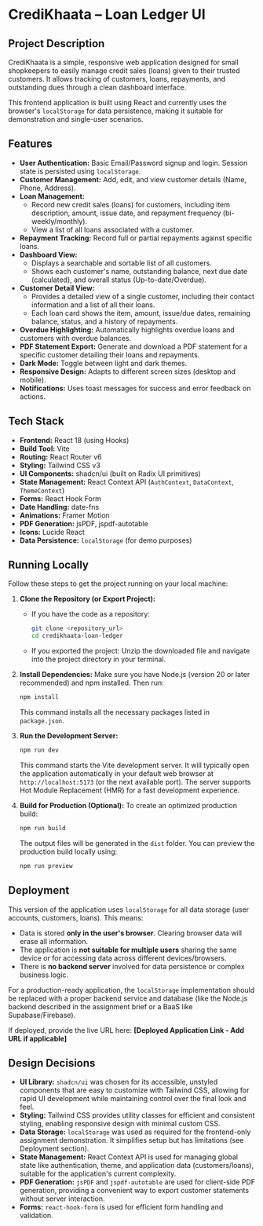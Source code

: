 
# CrediKhaata – Loan Ledger UI

## Project Description

CrediKhaata is a simple, responsive web application designed for small shopkeepers to easily manage credit sales (loans) given to their trusted customers. It allows tracking of customers, loans, repayments, and outstanding dues through a clean dashboard interface.

This frontend application is built using React and currently uses the browser's `localStorage` for data persistence, making it suitable for demonstration and single-user scenarios.

## Features

*   **User Authentication:** Basic Email/Password signup and login. Session state is persisted using `localStorage`.
*   **Customer Management:** Add, edit, and view customer details (Name, Phone, Address).
*   **Loan Management:**
    *   Record new credit sales (loans) for customers, including item description, amount, issue date, and repayment frequency (bi-weekly/monthly).
    *   View a list of all loans associated with a customer.
*   **Repayment Tracking:** Record full or partial repayments against specific loans.
*   **Dashboard View:**
    *   Displays a searchable and sortable list of all customers.
    *   Shows each customer's name, outstanding balance, next due date (calculated), and overall status (Up-to-date/Overdue).
*   **Customer Detail View:**
    *   Provides a detailed view of a single customer, including their contact information and a list of all their loans.
    *   Each loan card shows the item, amount, issue/due dates, remaining balance, status, and a history of repayments.
*   **Overdue Highlighting:** Automatically highlights overdue loans and customers with overdue balances.
*   **PDF Statement Export:** Generate and download a PDF statement for a specific customer detailing their loans and repayments.
*   **Dark Mode:** Toggle between light and dark themes.
*   **Responsive Design:** Adapts to different screen sizes (desktop and mobile).
*   **Notifications:** Uses toast messages for success and error feedback on actions.

## Tech Stack

*   **Frontend:** React 18 (using Hooks)
*   **Build Tool:** Vite
*   **Routing:** React Router v6
*   **Styling:** Tailwind CSS v3
*   **UI Components:** shadcn/ui (built on Radix UI primitives)
*   **State Management:** React Context API (`AuthContext`, `DataContext`, `ThemeContext`)
*   **Forms:** React Hook Form
*   **Date Handling:** date-fns
*   **Animations:** Framer Motion
*   **PDF Generation:** jsPDF, jspdf-autotable
*   **Icons:** Lucide React
*   **Data Persistence:** `localStorage` (for demo purposes)

## Running Locally

Follow these steps to get the project running on your local machine:

1.  **Clone the Repository (or Export Project):**
    *   If you have the code as a repository:
        ```bash
        git clone <repository_url>
        cd credikhaata-loan-ledger
        ```
    *   If you exported the project: Unzip the downloaded file and navigate into the project directory in your terminal.

2.  **Install Dependencies:**
    Make sure you have Node.js (version 20 or later recommended) and npm installed. Then run:
    ```bash
    npm install
    ```
    This command installs all the necessary packages listed in `package.json`.

3.  **Run the Development Server:**
    ```bash
    npm run dev
    ```
    This command starts the Vite development server. It will typically open the application automatically in your default web browser at `http://localhost:5173` (or the next available port). The server supports Hot Module Replacement (HMR) for a fast development experience.

4.  **Build for Production (Optional):**
    To create an optimized production build:
    ```bash
    npm run build
    ```
    The output files will be generated in the `dist` folder. You can preview the production build locally using:
    ```bash
    npm run preview
    ```

## Deployment

This version of the application uses `localStorage` for all data storage (user accounts, customers, loans). This means:

*   Data is stored **only in the user's browser**. Clearing browser data will erase all information.
*   The application is **not suitable for multiple users** sharing the same device or for accessing data across different devices/browsers.
*   There is **no backend server** involved for data persistence or complex business logic.

For a production-ready application, the `localStorage` implementation should be replaced with a proper backend service and database (like the Node.js backend described in the assignment brief or a BaaS like Supabase/Firebase).

If deployed, provide the live URL here: **[Deployed Application Link - Add URL if applicable]**

## Design Decisions

*   **UI Library:** `shadcn/ui` was chosen for its accessible, unstyled components that are easy to customize with Tailwind CSS, allowing for rapid UI development while maintaining control over the final look and feel.
*   **Styling:** Tailwind CSS provides utility classes for efficient and consistent styling, enabling responsive design with minimal custom CSS.
*   **Data Storage:** `localStorage` was used as required for the frontend-only assignment demonstration. It simplifies setup but has limitations (see Deployment section).
*   **State Management:** React Context API is used for managing global state like authentication, theme, and application data (customers/loans), suitable for the application's current complexity.
*   **PDF Generation:** `jsPDF` and `jspdf-autotable` are used for client-side PDF generation, providing a convenient way to export customer statements without server interaction.
*   **Forms:** `react-hook-form` is used for efficient form handling and validation.
  
